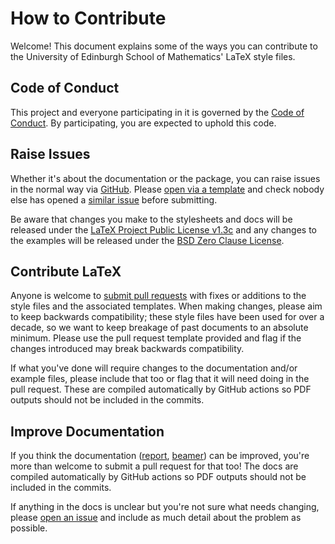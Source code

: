 # How to Contribute

Welcome! This document explains some of the ways you can contribute to the University of Edinburgh School of Mathematics' LaTeX style files.

## Code of Conduct

This project and everyone participating in it is governed by the [Code of Conduct](https://github.com/UoE-School-of-Mathematics/LaTeX-Templates/blob/main/.github/CODE_OF_CONDUCT.md). By participating, you are expected to uphold this code.

## Raise Issues

Whether it's about the documentation or the package, you can raise issues in the normal way via [GitHub](https://docs.github.com/en/issues/tracking-your-work-with-issues/creating-an-issue). Please [open via a template](https://github.com/UoE-School-of-Mathematics/LaTeX-Templates/issues/new/choose) and check nobody else has opened a [similar issue](https://github.com/UoE-School-of-Mathematics/LaTeX-Templates/issues?q=is%3Aissue) before submitting.

Be aware that changes you make to the stylesheets and docs will be released under the [LaTeX Project Public License v1.3c](https://choosealicense.com/licenses/lppl-1.3c/) and any changes to the examples will be released under the [BSD Zero Clause License](https://choosealicense.com/licenses/0bsd/).

## Contribute LaTeX

Anyone is welcome to [submit pull requests](https://github.com/UoE-School-of-Mathematics/LaTeX-Templates/compare) with fixes or additions to the style files and the associated templates. When making changes, please aim to keep backwards compatibility; these style files have been used for over a decade, so we want to keep breakage of past documents to an absolute minimum. Please use the pull request template provided and flag if the changes introduced may break backwards compatibility.

If what you've done will require changes to the documentation and/or example files, please include that too or flag that it will need doing in the pull request. These are compiled automatically by GitHub actions so PDF outputs should not be included in the commits.

## Improve Documentation

If you think the documentation ([report](https://UoE-School-of-Mathematics.github.io/LaTeX-Templates/edmaths-docs.pdf), [beamer](https://UoE-School-of-Mathematics.github.io/LaTeX-Templates/beamertheme-edmaths-docs.pdf)) can be improved, you're more than welcome to submit a pull request for that too! The docs are compiled automatically by GitHub actions so PDF outputs should not be included in the commits.

If anything in the docs is unclear but you're not sure what needs changing, please [open an issue](https://github.com/UoE-School-of-Mathematics/LaTeX-Templates/issues/new?labels=documentation&template=documentation.md) and include as much detail about the problem as possible.

